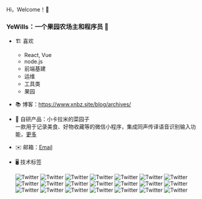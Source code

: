 Hi，Welcome！👋

### YeWills：一个果园农场主和程序员 🚀
- 🏗 喜欢
  - React, Vue
  - node.js
  - 前端基建
  - 运维
  - 工具类
  - 果园
- 📚 博客：https://www.xnbz.site/blog/archives/
- 🍉 自研产品：小卡拉米的菜园子<br>一款用于记录美食、好物收藏等的微信小程序，集成同声传译语音识别输入功能，[更多](https://www.xnbz.site/blog/2023/12/20/gzh/)
- ✉️ 邮箱：[Email](mailto:ybdt1201@gmail.com)

- 🖥️ 技术标签<br><br><img src="https://img.shields.io/badge/-React-61DAFB?style=flat-square&logo=React&logoColor=FFFFFF" alt="Twitter"> <img src="https://img.shields.io/badge/-Vue-4FC08D?style=flat-square&logo=Vue.js&logoColor=FFFFFF" alt="Twitter"> <img src="https://img.shields.io/badge/-Node-339933?style=flat-square&logo=Node.js&logoColor=FFFFFF" alt="Twitter"> <img src="https://img.shields.io/badge/-Webpack-8DD6F9?style=flat-square&logo=Webpack&logoColor=FFFFFF" alt="Twitter"> <img src="https://img.shields.io/badge/uniapp-orange" alt="Twitter"> <img src="https://img.shields.io/badge/ssr-orange" alt="Twitter"> <img src="https://img.shields.io/badge/-nuxt-00DC82?style=flat-square&logo=Nuxt.js&logoColor=FFFFFF" alt="Twitter"> <img src="https://img.shields.io/badge/umi-orange" alt="Twitter"> <img src="https://img.shields.io/badge/-%E4%BD%8E%E4%BB%A3%E7%A0%81-282C33?style=flat-square&logo=Lucid&logoColor=FFFFFF" alt="Twitter"> <img src="https://img.shields.io/badge/-TypeScript-3178C6?style=flat-square&logo=TypeScript&logoColor=FFFFFF" alt="Twitter"> <img src="https://img.shields.io/badge/-Koa-33333D?style=flat-square&logo=Koa&logoColor=FFFFFF" alt="Twitter"> <img src="https://img.shields.io/badge/-Express-000000?style=flat-square&logo=Express&logoColor=FFFFFF" alt="Twitter"> <img src="https://img.shields.io/badge/-lint%E7%B3%BB%E5%88%97-4B32C3?style=flat-square&logo=ESLint&logoColor=FFFFFF" alt="Twitter"> <img src="https://img.shields.io/badge/-Babel-F9DC3E?style=flat-square&logo=Babel&logoColor=FFFFFF" alt="Twitter"> <img src="https://img.shields.io/badge/-npm%20yarn%20pnpm-4B32C3?style=flat-square&logo=npm&logoColor=FFFFFF" alt="Twitter"> <img src="https://img.shields.io/badge/-Linux-FCC624?style=flat-square&logo=Linux&logoColor=FFFFFF" alt="Twitter"> <img src="https://img.shields.io/badge/-NGINX-009639?style=flat-square&logo=NGINX&logoColor=FFFFFF" alt="Twitter"> <img src="https://img.shields.io/badge/-Git-F05032?style=flat-square&logo=Git&logoColor=FFFFFF" alt="Twitter"> <img src="https://img.shields.io/badge/-MongoDB-47A248?style=flat-square&logo=MongoDB&logoColor=FFFFFF" alt="Twitter"> <img src="https://img.shields.io/badge/-%E5%9F%BA%E5%BB%BA-000000?style=flat-square&logo=Next.js&logoColor=FFFFFF" alt="Twitter"> <img src="https://img.shields.io/badge/-Verdaccio-4B5E40?style=flat-square&logo=Verdaccio&logoColor=FFFFFF" alt="Twitter"> 




